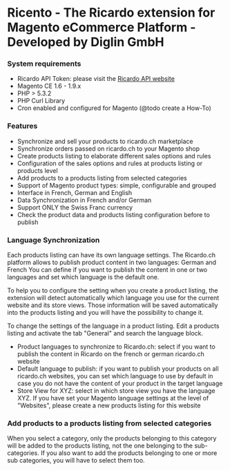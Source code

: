 # Ricento - The Ricardo extension for Magento eCommerce Platform - Developed by Diglin GmbH #


### System requirements ###
- Ricardo API Token: please visit the [Ricardo API website](http://api.ricardo.ch)
- Magento CE 1.6 - 1.9.x
- PHP > 5.3.2
- PHP Curl Library
- Cron enabled and configured for Magento (@todo create a How-To)

### Features ###

- Synchronize and sell your products to ricardo.ch marketplace
- Synchronize orders passed on ricardo.ch to your Magento shop
- Create products listing to elaborate different sales options and rules
- Configuration of the sales options and rules at products listing or products level
- Add products to a products listing from selected categories
- Support of Magento product types: simple, configurable and grouped
- Interface in French, German and English
- Data Synchronization in French and/or German
- Support ONLY the Swiss Franc currency
- Check the product data and products listing configuration before to publish

### Language Synchronization ###

Each products listing can have its own language settings. The Ricardo.ch platform allows to publish product content in two languages: German and French
You can define if you want to publish the content in one or two languages and set which language is the default one.

To help you to configure the setting when you create a product listing, the extension will detect automatically which language you use for the current website and its store views.
Those information will be saved automatically into the products listing and you will have the possibility to change it.

To change the settings of the language in a product listing. Edit a products listing and activate the tab "General" and search the language block.
- Product languages to synchronize to Ricardo.ch: select if you want to publish the content in Ricardo on the french or german ricardo.ch website
- Default language to publish: if you want to publish your products on all ricardo.ch websites, you can set which language to use by default in case you do not have the content of your product in the target language
- Store View for XYZ: select in which store view you have the language XYZ. If you have set your Magento language settings at the level of "Websites", please create a new products listing for this website

### Add products to a products listing from selected categories ###

When you select a category, only the products belonging to this category will be added to the products listing, not the one belonging to the sub-categories.
If you also want to add the products belonging to one or more sub categories, you will have to select them too.